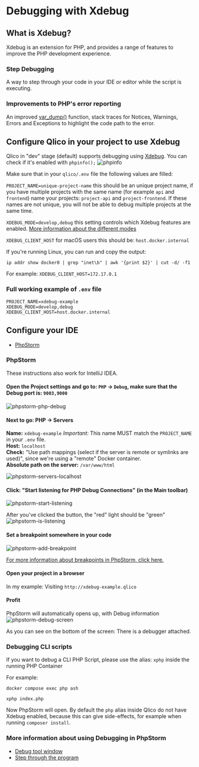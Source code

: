 # Debugging with Xdebug

## What is Xdebug?

Xdebug is an extension for PHP, and provides a range of features to improve the PHP development experience.

### Step Debugging

A way to step through your code in your IDE or editor while the script is executing.


### Improvements to PHP's error reporting

An improved [var_dump()](https://xdebug.org/docs/develop#display) function, stack traces for Notices, Warnings, Errors and Exceptions to highlight the code path to the error.


## Configure Qlico in your project to use Xdebug

Qlico in "dev" stage (default) supports debugging using [Xdebug](https://xdebug.org/).
You can check if it's enabled with `phpinfo();`
![phpinfo](/assets/img/xdebug/phpinfo.png "phpinfo")


Make sure that in your `qlico/.env` file the following values are filled:

`PROJECT_NAME=unique-project-name` this should be an unique project name, if you have multiple projects with the same name (for example `api` and `frontend`) name your projects: `project-api` and `project-frontend`. If these names are not unique, you will not be able to debug multiple projects at the same time.

`XDEBUG_MODE=develop,debug` this setting controls which Xdebug features are enabled. [More information about the different modes](https://xdebug.org/docs/all_settings#mode)

`XDEBUG_CLIENT_HOST` for macOS users this should be: `host.docker.internal`

If you're running Linux, you can run and copy the output:

```shell
ip addr show docker0 | grep "inet\b" | awk '{print $2}' | cut -d/ -f1
```

For example:
`XDEBUG_CLIENT_HOST=172.17.0.1`

### Full working example of `.env` file

```env title=".env"
PROJECT_NAME=xdebug-example
XDEBUG_MODE=develop,debug
XDEBUG_CLIENT_HOST=host.docker.internal
```

## Configure your IDE

* [PhpStorm](#phpstorm)


### PhpStorm

These instructions also work for IntelliJ IDEA.

#### Open the Project settings and go to: `PHP` -> `Debug`, make sure that the Debug port is: `9003,9000`
![phpstorm-php-debug](/assets/img/xdebug/phpstorm-php-debug.png "phpstorm-php-debug")

#### Next to go: PHP -> Servers<br>
**Name:** `xdebug-example` _Important:_ This name MUST match the `PROJECT_NAME` in your `.env` file.<br>
**Host:** `localhost`<br>
**Check:** "Use path mappings (select if the server is remote or symlinks are used)", since we're using a "remote" Docker container.<br>
**Absolute path on the server:** `/var/www/html`<br>

![phpstorm-servers-localhost](/assets/img/xdebug/phpstorm-servers-localhost.png "phpstorm-servers-localhost")

#### Click: "Start listening for PHP Debug Connections" (in the Main toolbar)
![phpstorm-start-listening](/assets/img/xdebug/phpstorm-start-listening.png "phpstorm-start-listening")

After you've clicked the button, the "red" light should be "green"<br>
![phpstorm-is-listening](/assets/img/xdebug/phpstorm-is-listening.png "phpstorm-is-listening")

#### Set a breakpoint somewhere in your code
![phpstorm-add-breakpoint](/assets/img/xdebug/phpstorm-add-breakpoint.png "phpstorm-add-breakpoint")

[For more information about breakpoints in PhpStorm, click here.](https://www.jetbrains.com/help/phpstorm/using-breakpoints.html)

#### Open your project in a browser
In my example: Visiting `http://xdebug-example.qlico`

#### Profit
PhpStorm will automatically opens up, with Debug information
![phpstorm-debug-screen](/assets/img/xdebug/phpstorm-debug-screen.png "phpstorm-debug-screen")

As you can see on the bottom of the screen: There is a debugger attached.

### Debugging CLI scripts

If you want to debug a CLI PHP Script, please use the alias: `xphp` inside the running PHP Container

For example:

```shell
docker compose exec php ash
```

```shell
xphp index.php
```

Now PhpStorm will open. By default the `php` alias inside Qlico do not have Xdebug enabled, because this can give side-effects, for example when running `composer install`.


### More information about using Debugging in PhpStorm

- [Debug tool window](https://www.jetbrains.com/help/phpstorm/debug-tool-window.html)
- [Step through the program](https://www.jetbrains.com/help/phpstorm/stepping-through-the-program.html)
